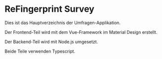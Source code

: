 # ReFingerprint Survey

Dies ist das Hauptverzeichnis der Umfragen-Applikation.

Der Frontend-Teil wird mit dem Vue-Framework im Material Design erstellt.

Der Backend-Teil wird mit Node.js umgesetzt.

Beide Teile verwenden Typescript.
